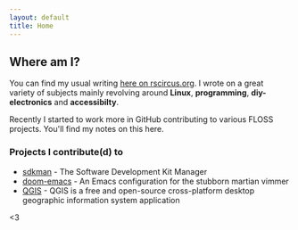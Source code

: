 ```yaml
---
layout: default
title: Home
---
```


## Where am I?

You can find my usual writing [here on rscircus.org](http://rscircus.org). I wrote on a great variety of subjects mainly revolving around **Linux**, **programming**, **diy-electronics** and **accessibilty**.

Recently I started to work more in GitHub contributing to various FLOSS projects. You'll find my notes on this here.

### Projects I contribute(d) to

-   [sdkman](sdkman.io) - The Software Development Kit Manager
-   [doom-emacs](github.com/hlissner/doom-emacs) - An Emacs configuration for the stubborn martian vimmer
-   [QGIS](qgis.org) - QGIS is a free and open-source cross-platform desktop geographic information system application

<3
